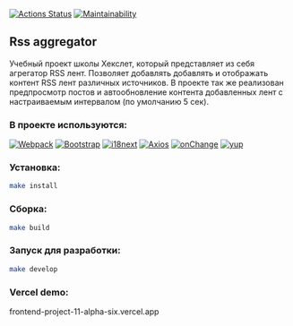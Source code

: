 [![Actions Status](https://github.com/d0b3r27/frontend-project-11/actions/workflows/hexlet-check.yml/badge.svg)](https://github.com/d0b3r27/frontend-project-11/actions)
[![Maintainability](https://api.codeclimate.com/v1/badges/835f54c8ce9c2b815c91/maintainability)](https://codeclimate.com/github/d0b3r27/frontend-project-11/maintainability)

## Rss aggregator
Учебный проект школы Хекслет, который представляет из себя агрегатор RSS лент.
Позволяет добавлять добавлять и отображать контент RSS лент различных источников.
В проекте так же реализован предпросмотр постов и автообновление контента добавленных лент с настраиваемым интервалом (по умолчанию 5 сек).

### В проекте используются:
[![Webpack](https://img.shields.io/badge/Webpack-1A6BAC?style=flat&logo=webpack&logoColor=white)](https://webpack.js.org)
[![Bootstrap](https://img.shields.io/badge/Bootstrap-712CF9?style=flat&logo=bootstrap&logoColor=white)](https://getbootstrap.com)
[![i18next](https://img.shields.io/badge/i18next-26A69A?style=flat&logo=i18next&logoColor=white)](https://www.i18next.com)
[![Axios](https://img.shields.io/badge/Axios-5A29E4?style=flat&logo=i18next&logoColor=white)](https://axios-http.com)
[![onChange](https://img.shields.io/badge/onChange-gray?style=flat&logoColor=white)](https://github.com/jquense/yup)
[![yup](https://img.shields.io/badge/yup-gray?style=flat&logoColor=white)](https://github.com/sindresorhus/on-change)

### Установка:
```bash
make install
```

### Сборка:
```bash
make build
```

### Запуск для разработки:
```bash
make develop
```

### Vercel demo:
frontend-project-11-alpha-six.vercel.app